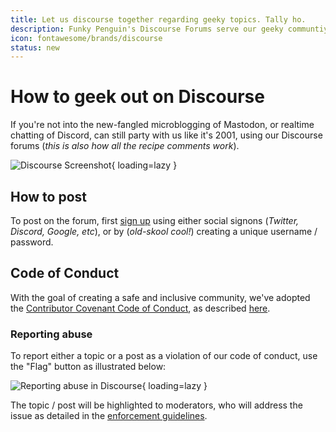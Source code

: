 ```yaml
---
title: Let us discourse together regarding geeky topics. Tally ho.
description: Funky Penguin's Discourse Forums serve our geeky communtiy, and consolidate comments and discussion from either the Geek Cookbook or the blog.
icon: fontawesome/brands/discourse
status: new
---
```


# How to geek out on Discourse

If you're not into the new-fangled microblogging of Mastodon, or realtime chatting of Discord, can still party with us like it's 2001, using our Discourse forums (*this is also how all the recipe comments work*).

![Discourse Screenshot](/images/discourse.png){ loading=lazy }

## How to post

To post on the forum, first [sign up](https://forum.funkypenguin.co.nz) using either social signons (*Twitter, Discord, Google, etc*), or by (*old-skool cool!*) creating a unique username / password.

## Code of Conduct

With the goal of creating a safe and inclusive community, we've adopted the [Contributor Covenant Code of Conduct](https://www.contributor-covenant.org/), as described [here](/community/code-of-conduct/).

### Reporting abuse

To report either a topic or a post as a violation of our code of conduct, use the "Flag" button as illustrated below:

![Reporting abuse in Discourse](/images/discourse-flag.png){ loading=lazy }

The topic / post will be highlighted to moderators, who will address the issue as detailed in the [enforcement guidelines](/community/code-of-conduct/#enforcement-guidelines).
